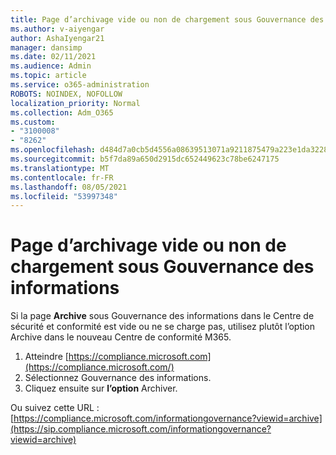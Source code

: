 ```yaml
---
title: Page d’archivage vide ou non de chargement sous Gouvernance des informations
ms.author: v-aiyengar
author: AshaIyengar21
manager: dansimp
ms.date: 02/11/2021
ms.audience: Admin
ms.topic: article
ms.service: o365-administration
ROBOTS: NOINDEX, NOFOLLOW
localization_priority: Normal
ms.collection: Adm_O365
ms.custom:
- "3100008"
- "8262"
ms.openlocfilehash: d484d7a0cb5d4556a08639513071a9211875479a223e1da3228c7074fadcf4c8
ms.sourcegitcommit: b5f7da89a650d2915dc652449623c78be6247175
ms.translationtype: MT
ms.contentlocale: fr-FR
ms.lasthandoff: 08/05/2021
ms.locfileid: "53997348"
---
```

# <a name="archive-page-blank-or-not-loading-under-information-governance"></a>Page d’archivage vide ou non de chargement sous Gouvernance des informations

Si la page **Archive** sous Gouvernance des informations dans le Centre de sécurité et conformité est vide ou ne se charge pas, utilisez plutôt l’option  Archive dans le nouveau Centre de conformité M365.

1. Atteindre [https://compliance.microsoft.com](https://compliance.microsoft.com/)
1. Sélectionnez Gouvernance des informations.
1. Cliquez ensuite sur **l’option** Archiver.

Ou suivez cette URL : [https://compliance.microsoft.com/informationgovernance?viewid=archive](https://sip.compliance.microsoft.com/informationgovernance?viewid=archive)